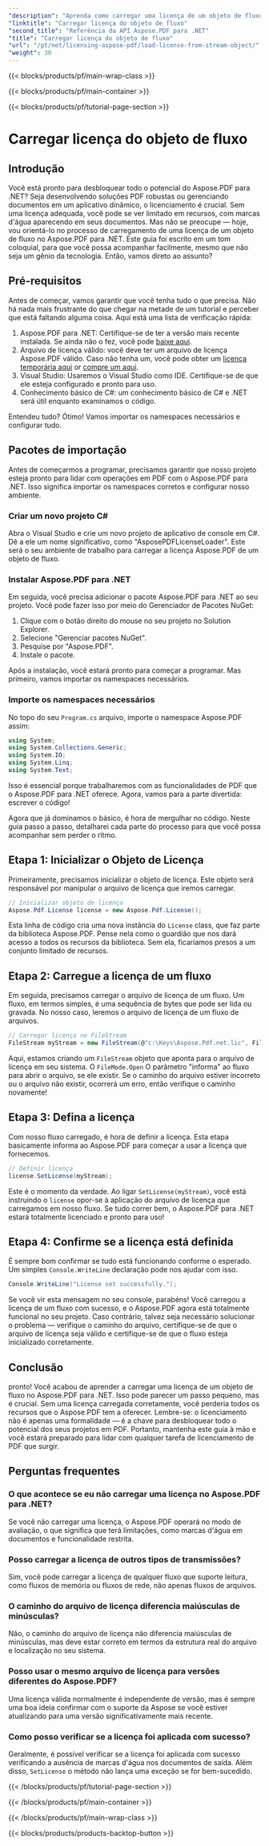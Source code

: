 ```yaml
---
"description": "Aprenda como carregar uma licença de um objeto de fluxo no Aspose.PDF para .NET com este guia abrangente passo a passo."
"linktitle": "Carregar licença do objeto de fluxo"
"second_title": "Referência da API Aspose.PDF para .NET"
"title": "Carregar licença do objeto de fluxo"
"url": "/pt/net/licensing-aspose-pdf/load-license-from-stream-object/"
"weight": 30
---
```


{{< blocks/products/pf/main-wrap-class >}}

{{< blocks/products/pf/main-container >}}

{{< blocks/products/pf/tutorial-page-section >}}

# Carregar licença do objeto de fluxo

## Introdução

Você está pronto para desbloquear todo o potencial do Aspose.PDF para .NET? Seja desenvolvendo soluções PDF robustas ou gerenciando documentos em um aplicativo dinâmico, o licenciamento é crucial. Sem uma licença adequada, você pode se ver limitado em recursos, com marcas d'água aparecendo em seus documentos. Mas não se preocupe — hoje, vou orientá-lo no processo de carregamento de uma licença de um objeto de fluxo no Aspose.PDF para .NET. Este guia foi escrito em um tom coloquial, para que você possa acompanhar facilmente, mesmo que não seja um gênio da tecnologia. Então, vamos direto ao assunto?

## Pré-requisitos

Antes de começar, vamos garantir que você tenha tudo o que precisa. Não há nada mais frustrante do que chegar na metade de um tutorial e perceber que está faltando alguma coisa. Aqui está uma lista de verificação rápida:

1. Aspose.PDF para .NET: Certifique-se de ter a versão mais recente instalada. Se ainda não o fez, você pode [baixe aqui](https://releases.aspose.com/pdf/net/).
2. Arquivo de licença válido: você deve ter um arquivo de licença Aspose.PDF válido. Caso não tenha um, você pode obter um [licença temporária aqui](https://purchase.aspose.com/tempouary-license/) or [compre um aqui](https://purchase.aspose.com/buy).
3. Visual Studio: Usaremos o Visual Studio como IDE. Certifique-se de que ele esteja configurado e pronto para uso.
4. Conhecimento básico de C#: um conhecimento básico de C# e .NET será útil enquanto examinamos o código.

Entendeu tudo? Ótimo! Vamos importar os namespaces necessários e configurar tudo.

## Pacotes de importação

Antes de começarmos a programar, precisamos garantir que nosso projeto esteja pronto para lidar com operações em PDF com o Aspose.PDF para .NET. Isso significa importar os namespaces corretos e configurar nosso ambiente.

### Criar um novo projeto C#

Abra o Visual Studio e crie um novo projeto de aplicativo de console em C#. Dê a ele um nome significativo, como "AsposePDFLicenseLoader". Este será o seu ambiente de trabalho para carregar a licença Aspose.PDF de um objeto de fluxo.

### Instalar Aspose.PDF para .NET

Em seguida, você precisa adicionar o pacote Aspose.PDF para .NET ao seu projeto. Você pode fazer isso por meio do Gerenciador de Pacotes NuGet:

1. Clique com o botão direito do mouse no seu projeto no Solution Explorer.
2. Selecione "Gerenciar pacotes NuGet".
3. Pesquise por "Aspose.PDF".
4. Instale o pacote.

Após a instalação, você estará pronto para começar a programar. Mas primeiro, vamos importar os namespaces necessários.

### Importe os namespaces necessários

No topo do seu `Program.cs` arquivo, importe o namespace Aspose.PDF assim:

```csharp
using System;
using System.Collections.Generic;
using System.IO;
using System.Linq;
using System.Text;
```

Isso é essencial porque trabalharemos com as funcionalidades de PDF que o Aspose.PDF para .NET oferece. Agora, vamos para a parte divertida: escrever o código!

Agora que já dominamos o básico, é hora de mergulhar no código. Neste guia passo a passo, detalharei cada parte do processo para que você possa acompanhar sem perder o ritmo.

## Etapa 1: Inicializar o Objeto de Licença

Primeiramente, precisamos inicializar o objeto de licença. Este objeto será responsável por manipular o arquivo de licença que iremos carregar.

```csharp
// Inicializar objeto de licença
Aspose.Pdf.License license = new Aspose.Pdf.License();
```

Esta linha de código cria uma nova instância do `License` class, que faz parte da biblioteca Aspose.PDF. Pense nela como o guardião que nos dará acesso a todos os recursos da biblioteca. Sem ela, ficaríamos presos a um conjunto limitado de recursos.

## Etapa 2: Carregue a licença de um fluxo

Em seguida, precisamos carregar o arquivo de licença de um fluxo. Um fluxo, em termos simples, é uma sequência de bytes que pode ser lida ou gravada. No nosso caso, leremos o arquivo de licença de um fluxo de arquivos.

```csharp
// Carregar licença no FileStream
FileStream myStream = new FileStream(@"c:\Keys\Aspose.Pdf.net.lic", FileMode.Open);
```

Aqui, estamos criando um `FileStream` objeto que aponta para o arquivo de licença em seu sistema. O `FileMode.Open` O parâmetro "informa" ao fluxo para abrir o arquivo, se ele existir. Se o caminho do arquivo estiver incorreto ou o arquivo não existir, ocorrerá um erro, então verifique o caminho novamente!

## Etapa 3: Defina a licença

Com nosso fluxo carregado, é hora de definir a licença. Esta etapa basicamente informa ao Aspose.PDF para começar a usar a licença que fornecemos.

```csharp
// Definir licença
license.SetLicense(myStream);
```

Este é o momento da verdade. Ao ligar `SetLicense(myStream)`, você está instruindo o `license` opor-se à aplicação do arquivo de licença que carregamos em nosso fluxo. Se tudo correr bem, o Aspose.PDF para .NET estará totalmente licenciado e pronto para uso!

## Etapa 4: Confirme se a licença está definida

É sempre bom confirmar se tudo está funcionando conforme o esperado. Um simples `Console.WriteLine` declaração pode nos ajudar com isso.

```csharp
Console.WriteLine("License set successfully.");
```

Se você vir esta mensagem no seu console, parabéns! Você carregou a licença de um fluxo com sucesso, e o Aspose.PDF agora está totalmente funcional no seu projeto. Caso contrário, talvez seja necessário solucionar o problema — verifique o caminho do arquivo, certifique-se de que o arquivo de licença seja válido e certifique-se de que o fluxo esteja inicializado corretamente.

## Conclusão

pronto! Você acabou de aprender a carregar uma licença de um objeto de fluxo no Aspose.PDF para .NET. Isso pode parecer um passo pequeno, mas é crucial. Sem uma licença carregada corretamente, você perderia todos os recursos que o Aspose.PDF tem a oferecer. Lembre-se: o licenciamento não é apenas uma formalidade — é a chave para desbloquear todo o potencial dos seus projetos em PDF. Portanto, mantenha este guia à mão e você estará preparado para lidar com qualquer tarefa de licenciamento de PDF que surgir.

## Perguntas frequentes

### O que acontece se eu não carregar uma licença no Aspose.PDF para .NET?  
Se você não carregar uma licença, o Aspose.PDF operará no modo de avaliação, o que significa que terá limitações, como marcas d'água em documentos e funcionalidade restrita.

### Posso carregar a licença de outros tipos de transmissões?  
Sim, você pode carregar a licença de qualquer fluxo que suporte leitura, como fluxos de memória ou fluxos de rede, não apenas fluxos de arquivos.

### O caminho do arquivo de licença diferencia maiúsculas de minúsculas?  
Não, o caminho do arquivo de licença não diferencia maiúsculas de minúsculas, mas deve estar correto em termos da estrutura real do arquivo e localização no seu sistema.

### Posso usar o mesmo arquivo de licença para versões diferentes do Aspose.PDF?  
Uma licença válida normalmente é independente de versão, mas é sempre uma boa ideia confirmar com o suporte da Aspose se você estiver atualizando para uma versão significativamente mais recente.

### Como posso verificar se a licença foi aplicada com sucesso?  
Geralmente, é possível verificar se a licença foi aplicada com sucesso verificando a ausência de marcas d'água nos documentos de saída. Além disso, `SetLicense` o método não lança uma exceção se for bem-sucedido.

{{< /blocks/products/pf/tutorial-page-section >}}

{{< /blocks/products/pf/main-container >}}

{{< /blocks/products/pf/main-wrap-class >}}

{{< blocks/products/products-backtop-button >}}
